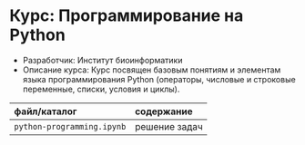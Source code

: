# Курс: Программирование на Python
* Разработчик: Институт биоинформатики
* Описание курса: Курс посвящен базовым понятиям и элементам языка программирования Python (операторы, числовые и строковые переменные, списки, условия и циклы).

| файл/каталог | содержание 
|:---|:---|
| `python-programming.ipynb` | решение задач |
